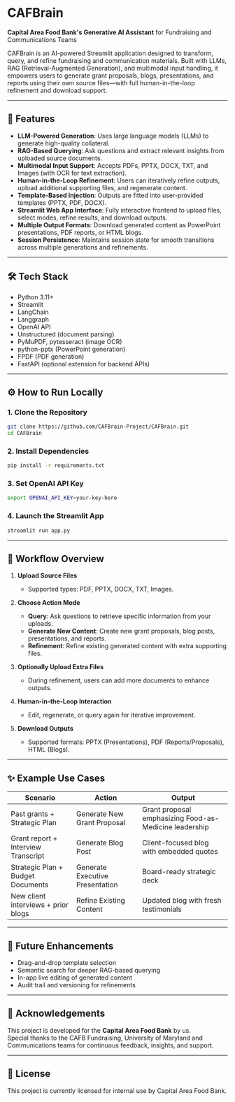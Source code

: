 # CAFBrain

**Capital Area Food Bank's Generative AI Assistant** for Fundraising and Communications Teams

CAFBrain is an AI-powered Streamlit application designed to transform, query, and refine fundraising and communication materials. Built with LLMs, RAG (Retrieval-Augmented Generation), and multimodal input handling, it empowers users to generate grant proposals, blogs, presentations, and reports using their own source files—with full human-in-the-loop refinement and download support.

---

## 🚀 Features

- **LLM-Powered Generation**: Uses large language models (LLMs) to generate high-quality collateral.
- **RAG-Based Querying**: Ask questions and extract relevant insights from uploaded source documents.
- **Multimodal Input Support**: Accepts PDFs, PPTX, DOCX, TXT, and Images (with OCR for text extraction).
- **Human-in-the-Loop Refinement**: Users can iteratively refine outputs, upload additional supporting files, and regenerate content.
- **Template-Based Injection**: Outputs are fitted into user-provided templates (PPTX, PDF, DOCX).
- **Streamlit Web App Interface**: Fully interactive frontend to upload files, select modes, refine results, and download outputs.
- **Multiple Output Formats**: Download generated content as PowerPoint presentations, PDF reports, or HTML blogs.
- **Session Persistence**: Maintains session state for smooth transitions across multiple generations and refinements.

---

## 🛠️ Tech Stack

- Python 3.11+
- Streamlit
- LangChain
- Langgraph
- OpenAI API
- Unstructured (document parsing)
- PyMuPDF, pytesseract (image OCR)
- python-pptx (PowerPoint generation)
- FPDF (PDF generation)
- FastAPI (optional extension for backend APIs)

---

## ⚙️ How to Run Locally

### 1. Clone the Repository
```bash
git clone https://github.com/CAFBrain-Project/CAFBrain.git
cd CAFBrain
```

### 2. Install Dependencies
```bash
pip install -r requirements.txt
```

### 3. Set OpenAI API Key
```bash
export OPENAI_API_KEY=your-key-here
```

### 4. Launch the Streamlit App
```bash
streamlit run app.py
```

---

## 🧠 Workflow Overview

1. **Upload Source Files**
   - Supported types: PDF, PPTX, DOCX, TXT, Images.

2. **Choose Action Mode**
   - **Query**: Ask questions to retrieve specific information from your uploads.
   - **Generate New Content**: Create new grant proposals, blog posts, presentations, and reports.
   - **Refinement**: Refine existing generated content with extra supporting files.

3. **Optionally Upload Extra Files**
   - During refinement, users can add more documents to enhance outputs.

4. **Human-in-the-Loop Interaction**
   - Edit, regenerate, or query again for iterative improvement.

5. **Download Outputs**
   - Supported formats: PPTX (Presentations), PDF (Reports/Proposals), HTML (Blogs).

---

## ✨ Example Use Cases

| Scenario                                      | Action                         | Output                                    |
|-----------------------------------------------|--------------------------------|-------------------------------------------|
| Past grants + Strategic Plan                  | Generate New Grant Proposal    | Grant proposal emphasizing Food-as-Medicine leadership |
| Grant report + Interview Transcript           | Generate Blog Post             | Client-focused blog with embedded quotes |
| Strategic Plan + Budget Documents             | Generate Executive Presentation | Board-ready strategic deck                |
| New client interviews + prior blogs           | Refine Existing Content        | Updated blog with fresh testimonials      |

---

## 📌 Future Enhancements

- Drag-and-drop template selection
- Semantic search for deeper RAG-based querying
- In-app live editing of generated content
- Audit trail and versioning for refinements

---

## 🤝 Acknowledgements

This project is developed for the **Capital Area Food Bank** by us.  
Special thanks to the CAFB Fundraising, University of Maryland and Communications teams for continuous feedback, insights, and support.

---

## 📜 License

This project is currently licensed for internal use by Capital Area Food Bank.  